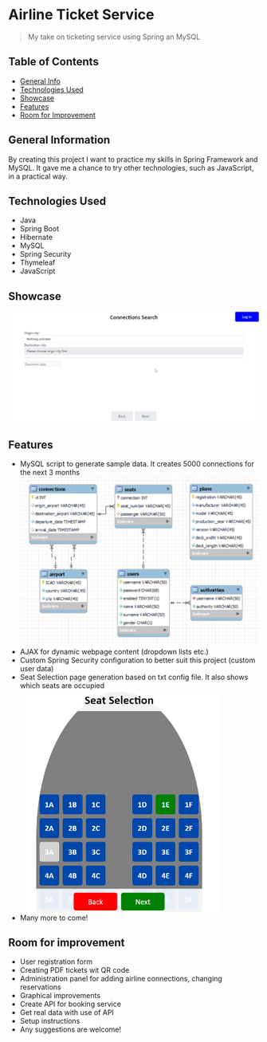 # Airline Ticket Service
> My take on ticketing service using Spring an MySQL

## Table of Contents
* [General Info](#general-information)
* [Technologies Used](#technologies-used)
* [Showcase](#showcase)
* [Features](#features)
* [Room for Improvement](#room-for-improvement)

## General Information
By creating this project I want to practice my skills in Spring Framework and MySQL.
It gave me a chance to try other technologies, such as JavaScript, in a practical way.

## Technologies Used
- Java
- Spring Boot
- Hibernate
- MySQL
- Spring Security
- Thymeleaf
- JavaScript

## Showcase
<img src="src\main\resources\static\images\README\showcase.gif" alt="Gif showcasing project">

## Features
- MySQL script to generate sample data. It creates 5000 connections for the next 3 months
  <br /><img  src="src\main\resources\static\images\README\db_schema.png" width=600>
- AJAX for dynamic webpage content (dropdown lists etc.)
- Custom Spring Security configuration to better suit this project (custom user data)
- Seat Selection page generation based on txt config file. It also shows which seats are occupied
  <br /><img  src="src\main\resources\static\images\README\seat_selection_screen.png" width=400>
- Many more to come!

## Room for improvement
- User registration form
- Creating PDF tickets wit QR code
- Administration panel for adding airline connections, changing reservations
- Graphical improvements
- Create API for booking service
- Get real data with use of API
- Setup instructions
- Any suggestions are welcome!
